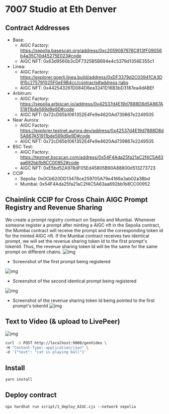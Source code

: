 # 7007 Studio at Eth Denver

## Contract Addresses

- Base:
  - AIGC Factory: https://sepolia.basescan.org/address/0xc2059087976C913fF09056b4a35C10d45275E023#code
  - AIGC NFT: 0x63d9560b3cDF7325B5B694e4c5379d1356E355c1
- Linea:
  - AIGC Factory: https://explorer.goerli.linea.build/address/0xDF3379d2C03941CA3D915c275791025F0eE9B4cc/contracts#address-tabs
  - AIGC NFT: 0x442543261D084D6ea3241D16B3bD3187ea4dABEf
- Arbitrum:
  - AIGC Factory: https://sepolia.arbiscan.io/address/0x42537d4E19d7888D8d5A867A51911bde569d9e9D#code
  - AIGC NFT: 0x72cD65b1061352E4Fe9e4620Ad739867e2249505
- Near Aurora:
  - AIGC Factory: https://explorer.testnet.aurora.dev/address/0x42537d4E19d7888D8d5A867A51911bde569d9e9D#code
  - AIGC NFT: 0x72cD65b1061352E4Fe9e4620Ad739867e2249505
- BSC Test:
  - AIGC Factory: https://testnet.bscscan.com/address/0x54F4Ada25fa21aC2f4C5A63aa692bb1b8CC00952#code
  - AIGC NFT: 0xE5bd52A978dF05Ed45805B90A88800d513273723
- CCIP
  - Sepolia: 0x0Cb620DD13478ce259705A79e4166a3ab02a3Bbd
  - Mumbai: 0x54F4Ada25fa21aC2f4C5A63aa692bb1b8CC00952

## Chainlink CCIP for Cross Chain AIGC Prompt Registry and Revenue Sharing

We create a prompt registry contract on Sepolia and Mumbai. Whenever someone register a prompt after minting a AIGC nft in the Sepolia contract, the Mumbai contract will receive the prompt and the corresponding token id for the minted AIGC nft. If the Mumbai contract receives two identical prompt, we will set the revenue sharing token Id to the first prompt's tokenId. Thus, the revenue sharing token Id will be the same for the same prompt on different chains.
![img](./img/ccip_03.jpg)

- Screenshot of the first prompt being registered

![img](./img/ccip_01.jpg)

- Screenshot of the second identical prompt being registered

![img](./img/ccip_02.jpg)

- Screenshot of the revenue sharing token Id being pointed to the first prompt's tokenId
  ![img](./img/ccip_04.jpg)

## Text to Video (& upload to LivePeer)

![img](./img/livepeer.jpg)

```bash
curl -X POST http://localhost:9000/genVideo \
-H "Content-Type: application/json" \
-d '{"text": "cat is playing ball"}'
```

## Install

```bash
yarn install
```

## Deploy contract

```
npx hardhat run script/1_deploy_AIGC.cjs --network sepolia
```
